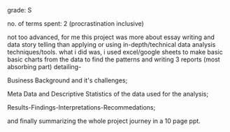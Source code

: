 grade: S

no. of terms spent: 2 (procrastination inclusive)

not too advanced, for me this project was more about essay writing and data story telling than applying or using in-depth/technical data analysis techniques/tools.
what i did was, i used excel/google sheets to make basic basic charts from the data to find the patterns and writing 3 reports (most absorbing part) detailing-

Business Background and it's challenges;

Meta Data and Descriptive Statistics of the data used for the analysis; 

Results-Findings-Interpretations-Recommedations;

and finally summarizing the whole project journey in a 10 page ppt.

